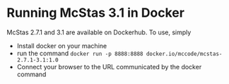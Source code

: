 # Running McStas 3.1 in Docker

McStas 2.7.1 and 3.1 are available on Dockerhub. To use, simply

* Install docker on your machine
* run the command
```docker run -p 8888:8888 docker.io/mccode/mcstas-2.7.1-3.1:1.0```
* Connect your browser to the URL communicated by the docker command

